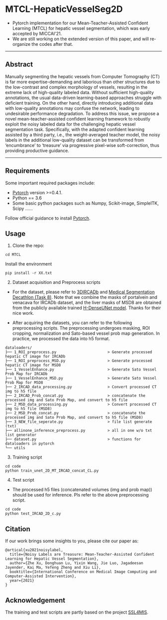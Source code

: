 # MTCL-HepaticVesselSeg2D
- Pytorch implementation for our Mean-Teacher-Assisted Confident Learning (MTCL) for hepatic vessel segmentation, which was early accepted by MICCAI'21.  
- We are still working on the extended version of this paper, and will re-organize the codes after that.

____
## Abstract
Manually segmenting the hepatic vessels from Computer Tomography (CT) is far more expertise-demanding and laborious than other structures due to the low-contrast and complex morphology of vessels, resulting in the extreme lack of high-quality labeled data. Without sufficient high-quality annotations, the usual data-driven learning-based approaches struggle with deficient training. On the other hand, directly introducing additional data with low-quality annotations may confuse the network, leading to undesirable performance degradation. To address this issue, we propose a novel mean-teacher-assisted confident learning framework to robustly exploit the noisy labeled data for the challenging hepatic vessel segmentation task. Specifically, with the adapted confident learning assisted by a third party, i.e., the weight-averaged teacher model, the noisy labels in the additional low-quality dataset can be transformed from ‘encumbrance’ to ‘treasure’ via progressive pixel-wise soft-correction, thus providing productive guidance.
____

## Requirements
Some important required packages include:
* [Pytorch][torch_link] version >=0.4.1.
* Python == 3.6 
* Some basic python packages such as Numpy, Scikit-image, SimpleITK, Scipy ......

Follow official guidance to install [Pytorch][torch_link].

[torch_link]:https://pytorch.org/

## Usage

1. Clone the repo:
```
cd MTCL
```

Install the environment
```
pip install -r XX.txt
```

2. Dataset acquisition and Preprocess scripts
- For the dataset, please refer to [3DIRCADb](https://www.ircad.fr/research/3d-ircadb-01/) and [Medical Segmentation Decathlon (Task 8)](http://medicaldecathlon.com/). Note that we combine the masks of portalvein and venacava for IRCADb dataset, and the liver masks of MSD8 are obtained from the publicly available trained [H-DenseUNet model](https://github.com/xmengli999/H-DenseUNet). Thanks for their nice work.  

- After acquiring the datasets, you can refer to the following preprocessing scripts. The preprocessing undergoes masking, ROI cropping, normalization and Sato-based vessel prob map generation. In practice, we processed the data into h5 format.  
```
dataloaders/
├── 1_ROI_preprocess.py                       > Generate processed hepatic CT image for IRCADb                   
├── 1_ROI_preprocess_MSD.py                   > Generate processed hepatic CT image for MSD8 
├── 1_VesselEnhance.py                        > Generate Sato Vessel Prob Map for IRCADb 
├── 1_VesselEnhance_MSD.py                    > Generate Sato Vessel Prob Map for MSD8 
├── 2_IRCAD_data_processing.py                > Convert processed CT img to h5 file                   
├── 2_IRCAD_Prob_concat.py                    > concatenate the processed img and Sato Prob Map, and convert to h5 file  
├── 2_MSD_data_processing.py                  > Convert processed CT img to h5 file (MSD8)                   
├── 2_MSD_Prob_concat.py                      > concatenate the processed img and Sato Prob Map, and convert to h5 file (MSD8) 
├── 3_NEW_file_seperate.py                    > file list generate (txt) 
├── allinone_inference_preprocess.py          > all in one w/o txt list generator 
├── dataset.py                                > functions for dataloaders in pytorch
└── utils

```


3. Training script
```
cd code
python train_unet_2D_MT_IRCAD_concat_CL.py
```

4. Test script
- The processed h5 files (concatenated volumes (img and prob map)) should be used for inference. Pls refer to the above preprocessing script.    
```
cd code
python test_IRCAD_2D_c.py
```

## Citation
If our work brings some insights to you, please cite our paper as:
```
@artical{xu2021noisylabel,
  title={Noisy Labels are Treasure: Mean-Teacher-Assisted Confident Learning for Hepatic Vessel Segmentation},
  author={Zhe Xu, Donghuan Lu, Yixin Wang, Jie Luo, Jagadeesan Jayender, Kai Ma, Yefeng Zheng and Xiu Li},
  booktitle={International Conference on Medical Image Computing and Computer-Assisted Intervention},
  year={2021}
}
```

## Acknowledgement
The training and test scripts are partly based on the project [SSL4MIS](https://github.com/HiLab-git/SSL4MIS).  

